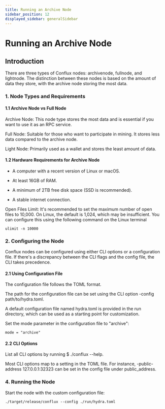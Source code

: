 ```yaml
---
title: Running an Archive Node
sidebar_position: 12
displayed_sidebar: generalSidebar
---
```


# Running an Archive Node



## Introduction

There are three types of Conflux nodes: archivenode, fullnode, and lightnode. The distinction between these nodes is based on the amount of data they store, with the archive node storing the most data.

### 1. Node Types and Requirements

#### 1.1 Archive Node vs Full Node

Archive Node: This node type stores the most data and is essential if you want to use it as an RPC service.

Full Node: Suitable for those who want to participate in mining. It stores less data compared to the archive node.

Light Node: Primarily used as a wallet and stores the least amount of data.

#### 1.2 Hardware Requirements for Archive Node

* A computer with a recent version of Linux or macOS.

* At least 16GB of RAM.

* A minimum of 2TB free disk space (SSD is recommended).

* A stable internet connection.

Open Files Limit: It's recommended to set the maximum number of open files to 10,000. On Linux, the default is 1,024, which may be insufficient. You can configure this using the following command on the Linux terminal

```
ulimit -n 10000 
```

### 2. Configuring the Node

Conflux nodes can be configured using either CLI options or a configuration file. If there's a discrepancy between the CLI flags and the config file, the CLI takes precedence.

#### 2.1 Using Configuration File

The configuration file follows the TOML format.

The path for the configuration file can be set using the CLI option -config path/to/hydra.toml.

A default configuration file named hydra.toml is provided in the run directory, which can be used as a starting point for customization.

Set the mode parameter in the configuration file to "archive":

```
mode = "archive" 
```
#### 2.2 CLI Options

List all CLI options by running $ ./conflux --help.

Most CLI options map to a setting in the TOML file. For instance, -public-address 127.0.0.1:32323 can be set in the config file under public_address.


### 4. Running the Node

Start the node with the custom configuration file:

```
./target/release/conflux --config ./run/hydra.toml 
```
